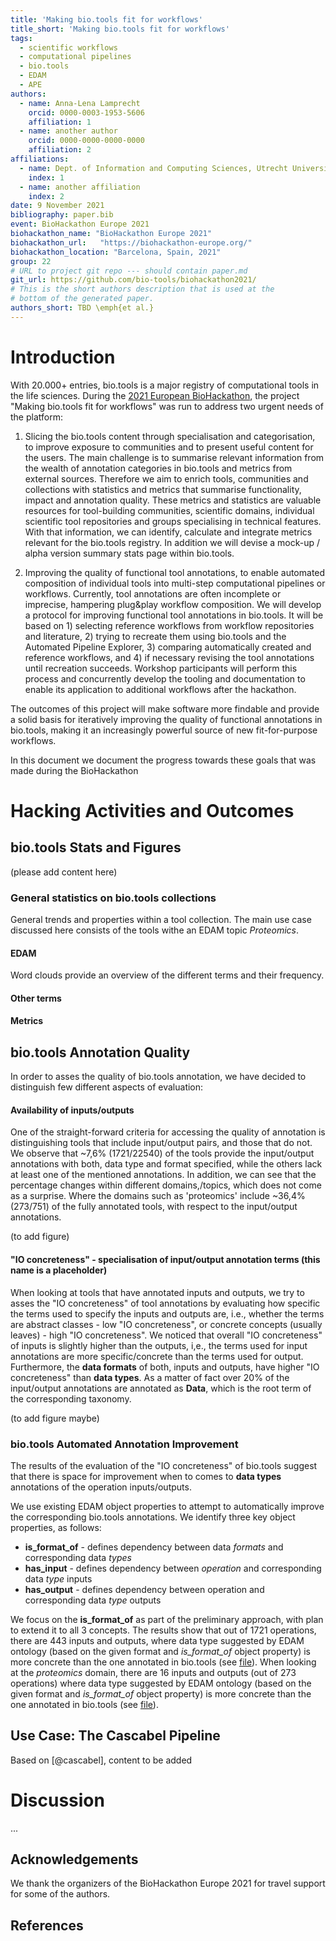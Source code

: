 ```yaml
---
title: 'Making bio.tools fit for workflows'
title_short: 'Making bio.tools fit for workflows'
tags:
  - scientific workflows
  - computational pipelines
  - bio.tools
  - EDAM
  - APE
authors:
  - name: Anna-Lena Lamprecht
    orcid: 0000-0003-1953-5606
    affiliation: 1
  - name: another author
    orcid: 0000-0000-0000-0000
    affiliation: 2
affiliations:
  - name: Dept. of Information and Computing Sciences, Utrecht University, Netherlands
    index: 1
  - name: another affiliation
    index: 2
date: 9 November 2021
bibliography: paper.bib
event: BioHackathon Europe 2021
biohackathon_name: "BioHackathon Europe 2021"
biohackathon_url:   "https://biohackathon-europe.org/"
biohackathon_location: "Barcelona, Spain, 2021"
group: 22
# URL to project git repo --- should contain paper.md
git_url: https://github.com/bio-tools/biohackathon2021/
# This is the short authors description that is used at the
# bottom of the generated paper.
authors_short: TBD \emph{et al.}
---
```


<!--

The paper.md, bibtex and figure file can be found in this repo:

  https://github.com/journal-of-research-objects/Example-BioHackrXiv-Paper

To modify, please clone the repo. You can generate PDF of the paper by
pasting above link (or yours) in

  http://biohackrxiv.genenetwork.org/

-->

# Introduction

With 20.000+ entries, bio.tools is a major registry of computational tools in the life sciences. During the [2021 European BioHackathon](https://biohackathon-europe.org/), the project "Making bio.tools fit for workflows" was run to  address two urgent needs of the platform:

1. Slicing the bio.tools content through specialisation and categorisation, to improve exposure to communities and to present useful content for the users. The main challenge is to summarise relevant information from the wealth of annotation categories in bio.tools and metrics from external sources. Therefore we aim to enrich tools, communities and collections with statistics and metrics that summarise functionality, impact and annotation quality. These metrics and statistics are valuable resources for tool-building communities, scientific domains, individual scientific tool repositories and groups specialising in technical features. With that information, we can identify, calculate and integrate metrics relevant for the bio.tools registry. In addition we will devise a mock-up / alpha version summary stats page within bio.tools.

2. Improving the quality of functional tool annotations, to enable automated composition of individual tools into multi-step computational pipelines or workflows. Currently, tool annotations are often incomplete or imprecise, hampering plug&play workflow composition. We will develop a protocol for improving functional tool annotations in bio.tools. It will be based on 1) selecting reference workflows from workflow repositories and literature, 2) trying to recreate them using bio.tools and the Automated Pipeline Explorer, 3) comparing automatically created and reference workflows, and 4) if necessary revising the tool annotations until recreation succeeds. Workshop participants will perform this process and concurrently develop the tooling and documentation to enable its application to additional workflows after the hackathon.

The outcomes of this project will make software more findable and provide a solid basis for iteratively improving the quality of functional annotations in bio.tools, making it an increasingly powerful source of new fit-for-purpose workflows.

In this document we document the progress towards these goals that was made during the BioHackathon 

# Hacking Activities and Outcomes

## bio.tools Stats and Figures

(please add content here)

### General statistics on bio.tools collections
General trends and properties within a tool collection. The main use case discussed here consists of the tools withe an EDAM topic _Proteomics_. 

#### EDAM

Word clouds provide an overview of the different terms and their frequency.

#### Other terms

#### Metrics

## bio.tools Annotation Quality

In order to asses the quality of bio.tools annotation, we have decided to distinguish few different aspects of evaluation:

#### Availability of inputs/outputs

One of the straight-forward criteria for accessing the quality of annotation is distinguishing tools that include input/output pairs, and those that do not. We observe that ~7,6% (1721/22540) of the tools provide the input/output annotations with both, data type and format specified, while the others lack at least one of the mentioned annotations. In addition, we can see that the percentage changes within different domains,/topics, which does not come as a surprise. Where the domains such as 'proteomics' include ~36,4% (273/751) of the fully annotated tools, with respect to the input/output annotations.

(to add figure)

#### "IO concreteness" - specialisation of input/output annotation terms (this name is a placeholder)

When looking at tools that have annotated inputs and outputs, we try to asses the "IO concreteness" of tool annotations by evaluating how specific the terms used to specify the inputs and outputs are, i.e., whether the terms are abstract classes - low "IO concreteness", or concrete concepts (usually leaves) - high "IO concreteness". We noticed that overall "IO concreteness" of inputs is slightly higher than the outputs, i,e., the terms used for input annotations are more specific/concrete than the terms used for output. Furthermore, the **data formats** of both, inputs and outputs, have higher "IO concreteness" than **data types**. As a matter of fact over 20% of the input/output annotations are annotated as **Data**, which is the root term of the corresponding taxonomy. 

(to add figure maybe)

### bio.tools Automated Annotation Improvement

The results of the evaluation of the "IO concreteness" of bio.tools suggest that there is space for improvement when to comes to **data types** annotations of the operation inputs/outputs.

We use existing EDAM object properties to attempt to automatically improve the corresponding bio.tools annotations. We identify three key object properties, as follows:
- **is_format_of** - defines dependency between data *formats* and corresponding data *types*
- **has_input** - defines dependency between *operation* and corresponding data *type* inputs
- **has_output** -  defines dependency between operation and corresponding data *type* outputs

We focus on the **is_format_of** as part of the preliminary approach, with plan to extend it to all 3 concepts. The results show that out of 1721 operations, there are 443 inputs and outputs, where data type suggested by EDAM ontology (based on the given format and *is_format_of* object property) is more concrete than the one annotated in bio.tools (see [file](http://https://github.com/bio-tools/biohackathon2021/blob/main/JavaVedran/biotoolsAnnotations/res/Results/toolAnnotationFullBioTools_suggestions.csv "file")). When looking at the *proteomics* domain, there are 16 inputs and outputs (out of 273 operations) where data type suggested by EDAM ontology (based on the given format and *is_format_of* object property) is more concrete than the one annotated in bio.tools (see [file](https://github.com/bio-tools/biohackathon2021/blob/main/JavaVedran/biotoolsAnnotations/res/Results/toolAnnotationProteomics_suggestions.csv "file")). 


## Use Case: The Cascabel Pipeline

Based on [@cascabel], content to be added


# Discussion

...

## Acknowledgements

We thank the organizers of the BioHackathon Europe 2021 for travel support for some of the authors.

## References
